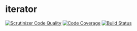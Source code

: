 # iterator

[![Scrutinizer Code Quality](https://scrutinizer-ci.com/g/bavix/iterator/badges/quality-score.png?b=master)](https://scrutinizer-ci.com/g/bavix/iterator/?branch=master)
[![Code Coverage](https://scrutinizer-ci.com/g/bavix/iterator/badges/coverage.png?b=master)](https://scrutinizer-ci.com/g/bavix/iterator/?branch=master)
[![Build Status](https://scrutinizer-ci.com/g/bavix/iterator/badges/build.png?b=master)](https://scrutinizer-ci.com/g/bavix/iterator/build-status/master)

